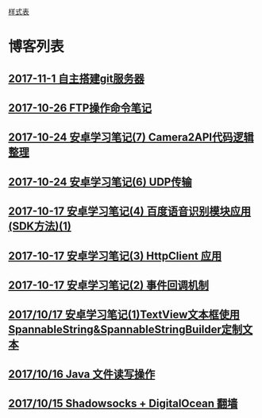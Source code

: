 

[样式表](STYLE-README.md)

# 博客列表

## [2017-11-1 自主搭建git服务器](ARTICLE/2017-11-1自主搭建git服务器.md)

## [2017-10-26 FTP操作命令笔记](ARTICLE/2017-10-26.md)

## [2017-10-24 安卓学习笔记(7) Camera2API代码逻辑整理](ARTICLE/2017-10-24-2.md)

## [2017-10-24 安卓学习笔记(6) UDP传输](ARTICLE/2017-10-24.md)

## [2017-10-17 安卓学习笔记(4) 百度语音识别模块应用(SDK方法)(1)](ARTICLE/2017-10-18.md)

## [2017-10-17 安卓学习笔记(3) HttpClient 应用](ARTICLE/2017-10-17-3.md)

## [2017-10-17 安卓学习笔记(2) 事件回调机制](ARTICLE/2017-10-17-2.md)

## [2017/10/17 安卓学习笔记(1)TextView文本框使用SpannableString&SpannableStringBuilder定制文本](ARTICLE/2017-10-17.md)

## [2017/10/16 Java 文件读写操作](ARTICLE/2017-10-16.md)

## [2017/10/15 Shadowsocks + DigitalOcean 翻墙 ](ARTICLE/2017-10-15管理代理配置.md)
